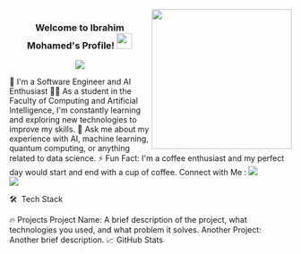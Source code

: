 <img width="250" align="right" src="https://c.tenor.com/_DOBjnGspYAAAAAM/code-coding.gif">
<h3 align="center">
  Welcome to Ibrahim Mohamed's Profile!
  <img src="https://media.giphy.com/media/hvRJCLFzcasrR4ia7z/giphy.gif" width="28">
</h3>
<!-- Typing SVG by DenverCoder1 - https://github.com/DenverCoder1/readme-typing-svg -->
<p align="center">
  <a href="https://github.com/DenverCoder1/readme-typing-svg"><img src="https://readme-typing-svg.herokuapp.com/?lines=AI%20Developer;Always%20learning%20new%20things&font=Fira%20Code&center=true&width=440&height=45&color=f75c7e&vCenter=true&size=22"></a>
</p> 
🏢 I'm a Software Engineer and AI Enthusiast
👨‍💻 As a student in the Faculty of Computing and Artificial Intelligence, I'm constantly learning and exploring new technologies to improve my skills.
💬 Ask me about my experience with AI, machine learning, quantum computing, or anything related to data science.
⚡ Fun Fact: I'm a coffee enthusiast and my perfect day would start and end with a cup of coffee.
Connect with Me :
<a href="https://www.linkedin.com/in/ibrahim-mohamed-808a66258" target="_blank"><img src="https://img.shields.io/badge/-Ibrahim%20Mohamed-0077B5?style=for-the-badge&logo=Linkedin&logoColor=white"/></a>
<br>
<a href="https://t.me/hame99899" target="_blank"><img src="https://img.shields.io/badge/-Ibrahim%20Mohamed-0077B5?style=for-the-badge&logo=telegram&logoColor=white"/></a>

🛠  Tech Stack
 
 
 
 
 
 
 
 
 
 

🔥 Projects
Project Name: A brief description of the project, what technologies you used, and what problem it solves.
Another Project: Another brief description.
📈 GitHub Stats
